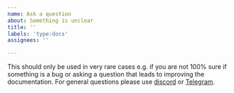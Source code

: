 ```yaml
---
name: Ask a question
about: Something is unclear
title: ''
labels: 'type:docs'
assignees: ''

---
```

This should only be used in very rare cases e.g. if you are not 100% sure if something is a bug or asking a question that leads to improving the documentation. For general questions please use [discord](https://discord.gg/5gyhdvG9) or [Telegram](https://t.me/TronOfficialDevelopersGroupEn).

